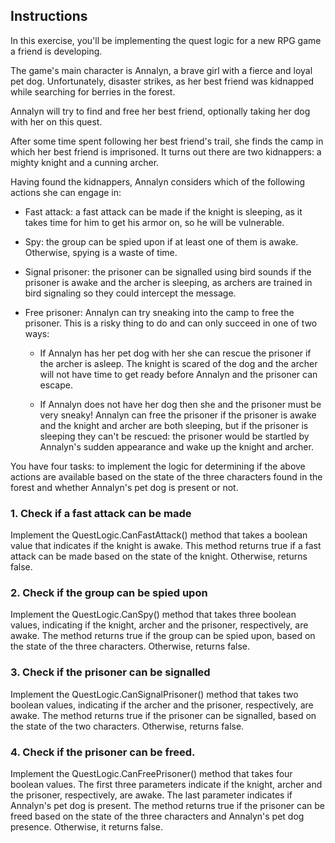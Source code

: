 ﻿## Instructions

In this exercise, you'll be implementing the quest logic for a new RPG game a friend is developing.

The game's main character is Annalyn, a brave girl with a fierce and loyal pet dog. Unfortunately,
disaster strikes, as her best friend was kidnapped while searching for berries in the forest.

Annalyn will try to find and free her best friend, optionally taking her dog with her on this quest.

After some time spent following her best friend's trail, she finds the camp in which her best friend
is imprisoned. It turns out there are two kidnappers: a mighty knight and a cunning archer.

Having found the kidnappers, Annalyn considers which of the following actions she can engage in:

* Fast attack: a fast attack can be made if the knight is sleeping, as it takes time for him to get
  his armor on, so he will be vulnerable.

* Spy: the group can be spied upon if at least one of them is awake. Otherwise, spying is a waste of
  time.

* Signal prisoner: the prisoner can be signalled using bird sounds if the prisoner is awake and the
  archer is sleeping, as archers are trained in bird signaling so they could intercept the message.

* Free prisoner: Annalyn can try sneaking into the camp to free the prisoner. This is a risky thing
  to
  do and can only succeed in one of two ways:
    * If Annalyn has her pet dog with her she can rescue the prisoner if the archer is asleep. The
      knight
      is scared of the dog and the archer will not have time to get ready before Annalyn and the
      prisoner
      can escape.

    * If Annalyn does not have her dog then she and the prisoner must be very sneaky! Annalyn can
      free the
      prisoner if the prisoner is awake and the knight and archer are both sleeping, but if the
      prisoner
      is sleeping they can't be rescued: the prisoner would be startled by Annalyn's sudden
      appearance and
      wake up the knight and archer.

You have four tasks: to implement the logic for determining if the above actions are available based
on the state of the three characters found in the forest and whether Annalyn's pet dog is present or
not.

### 1. Check if a fast attack can be made

Implement the QuestLogic.CanFastAttack() method that takes a boolean value that indicates
if the knight is awake. This method returns true if a fast attack can be made based on the state of
the knight. Otherwise, returns false.

### 2. Check if the group can be spied upon

Implement the QuestLogic.CanSpy() method that takes three boolean values, indicating if the knight,
archer and the prisoner, respectively, are awake. The method returns true if the group can be spied
upon, based on the state of the three characters. Otherwise, returns false.

### 3. Check if the prisoner can be signalled

Implement the QuestLogic.CanSignalPrisoner() method that takes two boolean values, indicating if the
archer and the prisoner, respectively, are awake. The method returns true if the prisoner can be
signalled, based on the state of the two characters. Otherwise, returns false.

### 4. Check if the prisoner can be freed.

Implement the QuestLogic.CanFreePrisoner() method that takes four boolean values. The first three
parameters indicate if the knight, archer and the prisoner, respectively, are awake. The last
parameter indicates if Annalyn's pet dog is present. The method returns true if the prisoner can be
freed based on the state of the three characters and Annalyn's pet dog presence. Otherwise, it
returns false.
